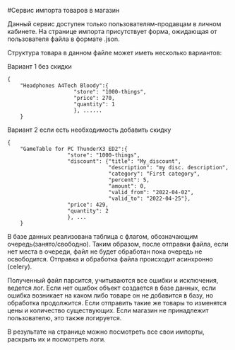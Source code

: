 #Сервис импорта товаров в магазин

Данный сервис доступен только пользователям-продавцам в личном кабинете.
На странице импорта присутствует форма, ожидающая от пользователя файла
в формате .json.

Структура товара в данном файле может иметь несколько вариантов:

Вариант 1 без скидки
```
{
    "Headphones A4Tech Bloody":{
                     "store": "1000-things",
                     "price": 270,
                     "quantity": 1
                     }, ......
    }
```
Вариант 2 если есть необходимость добавить скидку
```
{
    "GameTable for PC ThunderX3 ED2":{
                   "store": "1000-things",
                   "discount": {"title": "My_discount",
                                "description": "my disc. description",
                                "category": "First category",
                                "percent": 5,
                                "amount": 0,
                                "valid_from": "2022-04-02",
                                "valid_to": "2022-04-25"},
                   "price": 429,
                   "quantity": 2
                   }, ...
    }
```
В базе данных реализована таблица с флагом, обозначающим 
очередь(занято/свободно). Таким образом, после отправки файла, если нет
места в очереди, файл не будет обработан пока очередь не освободится.
Отправка и обработка файла происходит асинхронно (celery).

Полученный файл парсится, учитываются все ошибки и исключения, ведется лог. 
Если нет ошибок объект создается в базе данных, если ошибка 
возникает на каком либо товаре он не добавится в базу, но обработка продолжится.
Если отправить такие же товары то изменятся цены и 
количество существующих. Если магазин не принадлежит пользователю, это
также логируется.

В результате на странице можно посмотреть все свои импорты, раскрыть их
и посмотреть логи.

